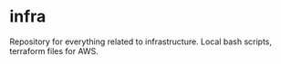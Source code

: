 # infra
Repository for everything related to infrastructure. Local bash scripts, terraform files for AWS.

